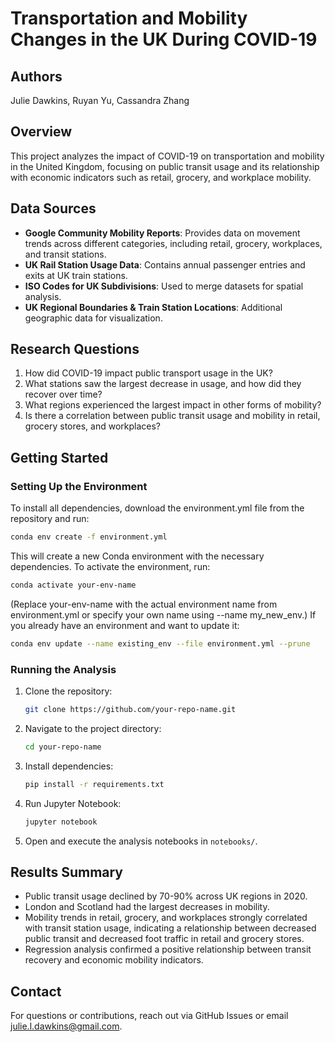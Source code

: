 # Transportation and Mobility Changes in the UK During COVID-19

## Authors
Julie Dawkins, Ruyan Yu, Cassandra Zhang

## Overview
This project analyzes the impact of COVID-19 on transportation and mobility in the United Kingdom, focusing on public transit usage and its relationship with economic indicators such as retail, grocery, and workplace mobility.

## Data Sources
- **Google Community Mobility Reports**: Provides data on movement trends across different categories, including retail, grocery, workplaces, and transit stations.
- **UK Rail Station Usage Data**: Contains annual passenger entries and exits at UK train stations.
- **ISO Codes for UK Subdivisions**: Used to merge datasets for spatial analysis.
- **UK Regional Boundaries & Train Station Locations**: Additional geographic data for visualization.

## Research Questions
1. How did COVID-19 impact public transport usage in the UK?
2. What stations saw the largest decrease in usage, and how did they recover over time?
3. What regions experienced the largest impact in other forms of mobility?
4. Is there a correlation between public transit usage and mobility in retail, grocery stores, and workplaces?

## Getting Started
### Setting Up the Environment
To install all dependencies, download the environment.yml file from the repository and run:
```bash
conda env create -f environment.yml
```
This will create a new Conda environment with the necessary dependencies.
To activate the environment, run:
```bash
conda activate your-env-name
```
(Replace your-env-name with the actual environment name from environment.yml or specify your own name using --name my_new_env.)
If you already have an environment and want to update it:
```bash
conda env update --name existing_env --file environment.yml --prune
```

### Running the Analysis
1. Clone the repository:
   ```bash
   git clone https://github.com/your-repo-name.git
   ```
2. Navigate to the project directory:
   ```bash
   cd your-repo-name
   ```
3. Install dependencies:
   ```bash
   pip install -r requirements.txt
   ```
4. Run Jupyter Notebook:
   ```bash
   jupyter notebook
   ```
5. Open and execute the analysis notebooks in `notebooks/`.

## Results Summary
- Public transit usage declined by 70-90% across UK regions in 2020.
- London and Scotland had the largest decreases in mobility.
- Mobility trends in retail, grocery, and workplaces strongly correlated with transit station usage, indicating a relationship between decreased public transit and decreased foot traffic in retail and grocery stores.
- Regression analysis confirmed a positive relationship between transit recovery and economic mobility indicators.


## Contact
For questions or contributions, reach out via GitHub Issues or email julie.l.dawkins@gmail.com.

